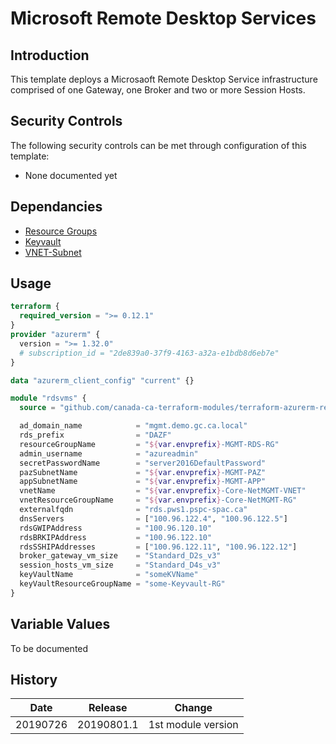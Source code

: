 # Microsoft Remote Desktop Services

## Introduction

This template deploys a Microsaoft Remote Desktop Service infrastructure comprised of one Gateway, one Broker and two or more Session Hosts.

## Security Controls

The following security controls can be met through configuration of this template:

* None documented yet

## Dependancies

* [Resource Groups](https://github.com/canada-ca/accelerators_accelerateurs-azure/blob/master/Templates/arm/resourcegroups/latest/readme.md)
* [Keyvault](https://github.com/canada-ca/accelerators_accelerateurs-azure/blob/master/Templates/arm/keyvaults/latest/readme.md)
* [VNET-Subnet](https://github.com/canada-ca/accelerators_accelerateurs-azure/blob/master/Templates/arm/vnet-subnet/latest/readme.md)

## Usage

```terraform
terraform {
  required_version = ">= 0.12.1"
}
provider "azurerm" {
  version = ">= 1.32.0"
  # subscription_id = "2de839a0-37f9-4163-a32a-e1bdb8d6eb7e"
}

data "azurerm_client_config" "current" {}

module "rdsvms" {
  source = "github.com/canada-ca-terraform-modules/terraform-azurerm-remote-desktop-service?ref=20190801.1"

  ad_domain_name            = "mgmt.demo.gc.ca.local"
  rds_prefix                = "DAZF"
  resourceGroupName         = "${var.envprefix}-MGMT-RDS-RG"
  admin_username            = "azureadmin"
  secretPasswordName        = "server2016DefaultPassword"
  pazSubnetName             = "${var.envprefix}-MGMT-PAZ"
  appSubnetName             = "${var.envprefix}-MGMT-APP"
  vnetName                  = "${var.envprefix}-Core-NetMGMT-VNET"
  vnetResourceGroupName     = "${var.envprefix}-Core-NetMGMT-RG"
  externalfqdn              = "rds.pws1.pspc-spac.ca"
  dnsServers                = ["100.96.122.4", "100.96.122.5"]
  rdsGWIPAddress            = "100.96.120.10"
  rdsBRKIPAddress           = "100.96.122.10"
  rdsSSHIPAddresses         = ["100.96.122.11", "100.96.122.12"]
  broker_gateway_vm_size    = "Standard_D2s_v3"
  session_hosts_vm_size     = "Standard_D4s_v3"
  keyVaultName              = "someKVName"
  keyVaultResourceGroupName = "some-Keyvault-RG"
}

```

## Variable Values

To be documented

## History

| Date     | Release    | Change             |
| -------- | ---------- | ------------------ |
| 20190726 | 20190801.1 | 1st module version |
